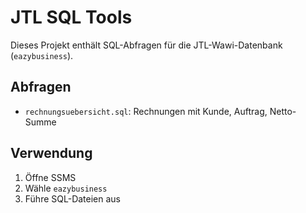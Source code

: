 # JTL SQL Tools

Dieses Projekt enthält SQL-Abfragen für die JTL-Wawi-Datenbank (`eazybusiness`).

## Abfragen

- `rechnungsuebersicht.sql`: Rechnungen mit Kunde, Auftrag, Netto-Summe

## Verwendung

1. Öffne SSMS
2. Wähle `eazybusiness`
3. Führe SQL-Dateien aus
